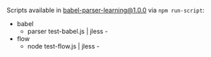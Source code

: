 Scripts available in babel-parser-learning@1.0.0 via `npm run-script`:
*  babel
    * parser test-babel.js | jless -
*  flow
    * node test-flow.js | jless -

